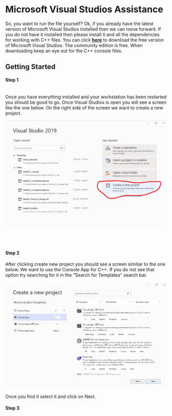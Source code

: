 # Microsoft Visual Studios Assistance

So, you want to run the file yourself? Ok, if you already have the latest version of Microsoft Visual Studios installed then we can move forward.
If you do not have it installed then please install it and all the dependencies for working with C++ files. You can click [**here**](https://visualstudio.microsoft.com/downloads/) to download the free version of Microsoft Visual Studios. The community edition is free. When downloading keep an eye out for the C++ console files. 

## Getting Started

#### **Step 1**
<br />
Once you have everything installed and your workstation has been restarted you should be good to go. Once Visual Studios is open you will see a screen like the one below. On the right side of the screen we want to create a new project. 
<br />

![Step-1](https://github.com/aquaman48/Projects/blob/main/C%20Projects/Screenshots/VS/VS-New-Proj-1.png)

<br />
<br/>

#### **Step 2**

After clicking create new project you should see a screen similiar to the one below. We want to use the Console App for C++. If you do not see that option try searching for it in the "Search for Templates" search bar. 

![Step-2](https://github.com/aquaman48/Projects/blob/main/C%20Projects/Screenshots/VS/Step-2.png)

Once you find it select it and click on Next.

#### **Step 3**



